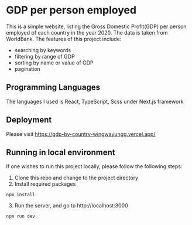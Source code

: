 # GDP per person employed
This is a simple website, listing the Gross Domestic Profit(GDP) per person employed of each country in the year 2020. The data is taken from WorldBank. The features of this project include:
<ul>
  <li>searching by keywords</li>
  <li>filtering by range of GDP</li>
  <li>sorting by name or value of GDP</li>
  <li>pagination</li>
</ul>

## Programming Languages
The languages I used is React, TypeScript, Scss under Next.js framework

## Deployment
Please visit https://gdp-by-country-wingwayungg.vercel.app/

## Running in local environment
If one wishes to run this project locally, please follow the following steps:
1. Clone this repo and change to the project directory 
2. Install required packages
```
npm install
```

3. Run the server, and go to http://localhost:3000 
```
npm run dev
```